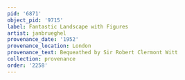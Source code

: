 ```yaml
---
pid: '6871'
object_pid: '9715'
label: Fantastic Landscape with Figures
artist: janbrueghel
provenance_date: '1952'
provenance_location: London
provenance_text: Bequeathed by Sir Robert Clermont Witt
collection: provenance
order: '2258'
---
```

